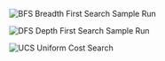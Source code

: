 
![BFS](https://user-images.githubusercontent.com/54830217/212589505-08b39f23-63d4-4c49-a1fc-493e91f46202.jpg)
Breadth First Search Sample Run

![DFS](https://user-images.githubusercontent.com/54830217/212589506-e480ca04-71ba-4229-8d77-e7827008d4b4.jpg)
Depth First Search Sample Run

![UCS](https://user-images.githubusercontent.com/54830217/212589509-6b41d0cf-fead-44f8-8b27-2d32e5382754.jpg)
Uniform Cost Search
